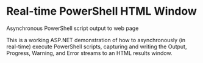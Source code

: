 # Real-time PowerShell HTML Window
Asynchronous PowerShell script output to web page

This is a working ASP.NET demonstration of how to asynchronously (in real-time) execute PowerShell scripts, capturing and writing the Output, Progress, Warning, and Error streams to an HTML results window.
